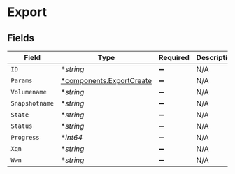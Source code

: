 # Export


## Fields

| Field                                                               | Type                                                                | Required                                                            | Description                                                         |
| ------------------------------------------------------------------- | ------------------------------------------------------------------- | ------------------------------------------------------------------- | ------------------------------------------------------------------- |
| `ID`                                                                | **string*                                                           | :heavy_minus_sign:                                                  | N/A                                                                 |
| `Params`                                                            | [*components.ExportCreate](../../models/components/exportcreate.md) | :heavy_minus_sign:                                                  | N/A                                                                 |
| `Volumename`                                                        | **string*                                                           | :heavy_minus_sign:                                                  | N/A                                                                 |
| `Snapshotname`                                                      | **string*                                                           | :heavy_minus_sign:                                                  | N/A                                                                 |
| `State`                                                             | **string*                                                           | :heavy_minus_sign:                                                  | N/A                                                                 |
| `Status`                                                            | **string*                                                           | :heavy_minus_sign:                                                  | N/A                                                                 |
| `Progress`                                                          | **int64*                                                            | :heavy_minus_sign:                                                  | N/A                                                                 |
| `Xqn`                                                               | **string*                                                           | :heavy_minus_sign:                                                  | N/A                                                                 |
| `Wwn`                                                               | **string*                                                           | :heavy_minus_sign:                                                  | N/A                                                                 |